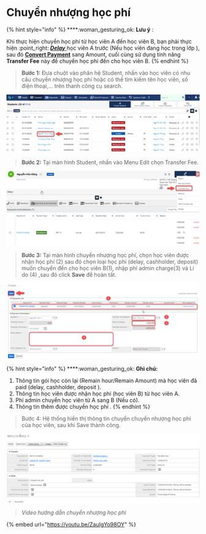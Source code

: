 # Chuyển nhượng học phí

{% hint style="info" %}
****:woman\_gesturing\_ok: **Lưu ý** :

Khi thực hiện chuyển học phí từ học viên A đến học viên B, bạn phải thực hiện :point\_right: [_**Delay**_ ](https://help.dotb.vn/bo-phan-giao-vu/quan-li-su-vu/quan-li-delay#hoc-vien-delay-khoi-lop) học viên A trước (Nếu học viên đang học trong lớp ), sau đó [**Convert Payment**](../../../admin-guide/drop-payment/#convert-payment) sang Amount, cuối cùng sử dụng tính năng **Transfer Fee**  này để chuyển học phí đến cho học viên B.
{% endhint %}

> **Bước 1:** Đưa chuột vào phân hệ Student, nhấn vào học viên có nhu cầu chuyển nhượng học phí hoặc có thể tìm kiếm tên học viên, số điện thoại,… trên thanh công cụ search.

![](../../../.gitbook/assets/nhuonghocphi1.png)

> **Bước 2:** Tại màn hình Student, nhấn vào Menu Edit chọn Transfer Fee.

![](../../../.gitbook/assets/nhuonghocphi2.png)

> **Bước 3:** Tại màn hình chuyển nhượng học phí, chọn học viên được nhận học phí (2) sau đó chọn loại học phí (delay, cashholder, deposit) muốn chuyển đến cho học viên B(1), nhập phí admin charge(3) và Lí do (4)  ,sau đó click **Save** để hoàn tất.

![](../../../.gitbook/assets/guide1.png)

{% hint style="info" %}
****:woman\_gesturing\_ok: **Ghi chú:**

1. Thông tin gói học còn lại (Remain hour/Remain Amount) mà học viên đã paid (delay, cashholder, deposit ).
2. Thông tin học viên được nhận học phí (học viên B) từ học viên A.
3. Phí admin chuyển học viên từ A sang B (Nếu có).
4. Thông tin thêm được chuyển học phí .
{% endhint %}

> Bước 4: Hệ thống hiển thị thông tin chuyển chuyển nhượng học phí của học viên, sau khi Save thành công.

![](../../../.gitbook/assets/nhuonghocphi4.png)

> _Video hướng dẫn chuyển nhượng học phí_

{% embed url="https://youtu.be/ZauIgYo98OY" %}
